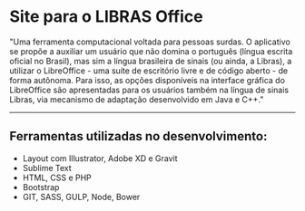 <h1>Site para o LIBRAS Office</h1>

<p>"Uma ferramenta computacional voltada para pessoas surdas. O aplicativo se propõe a
auxiliar um usuário que não domina o português (língua escrita oficial no Brasil), mas
sim a língua brasileira de sinais (ou ainda, a Libras), a utilizar o LibreOffice - uma suíte
de escritório livre e de código aberto - de forma autônoma. Para isso, as opções
disponíveis na interface gráfica do LibreOffice são apresentadas para os usuários
também na língua de sinais Libras, via mecanismo de adaptação desenvolvido em Java e
C++."</p>
<hr>

<h2>Ferramentas utilizadas no desenvolvimento:</h2>

<ul>
<li>Layout com Illustrator, Adobe XD e Gravit</li>
<li>Sublime Text</li>
<li>HTML, CSS e PHP</li>
<li>Bootstrap</li>
<li>GIT, SASS, GULP, Node, Bower</li>
</ul>
